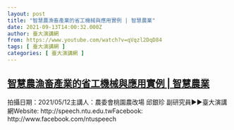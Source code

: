 ```yaml
---
layout: post
title: "智慧農漁畜產業的省工機械與應用實例 | 智慧農業"
date: 2021-09-13T14:00:32.000Z
author: 臺大演講網
from: https://www.youtube.com/watch?v=qVqzl2DqD84
tags: [ 臺大演講網 ]
categories: [ 臺大演講網 ]
---
```

<!--1631541632000-->
[智慧農漁畜產業的省工機械與應用實例 | 智慧農業](https://www.youtube.com/watch?v=qVqzl2DqD84)
------

<div>
拍攝日期：2021/05/12主講人：農委會桃園農改場 邱銀珍 副研究員►►臺大演講網Website: http://speech.ntu.edu.twFacebook: http://www.facebook.com/ntuspeech
</div>
